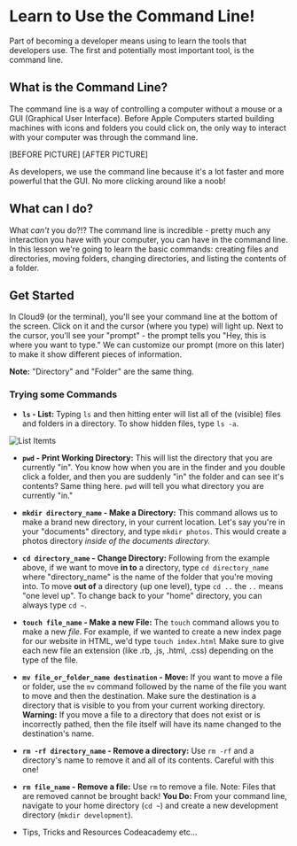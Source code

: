 # Learn to Use the Command Line!
Part of becoming a developer means using to learn the tools that developers use. The first and potentially most important tool, is the command line.

## What is the Command Line?
The command line is a way of controlling a computer without a mouse or a GUI (Graphical User Interface). Before Apple Computers started building machines with icons and folders you could click on, the only way to interact with your computer was through the command line.

[BEFORE PICTURE] [AFTER PICTURE]

As developers, we use the command line because it's a lot faster and more powerful that the GUI. No more clicking around like a noob!

## What can I do?
What *can't* you do?!? The command line is incredible - pretty much any interaction you have with your computer, you can have in the command line. In this lesson we're going to learn the basic commands: creating files and directories, moving folders, changing directories, and listing the contents of a folder.

## Get Started
In Cloud9 (or the terminal), you'll see your command line at the bottom of the screen. Click on it and the cursor (where you type) will light up. Next to the cursor, you'll see your "prompt" - the prompt tells you "Hey, this is where you want to type." We can customize our prompt (more on this later) to make it show different pieces of information.

**Note:** "Directory" and "Folder" are the same thing.

### Trying some Commands
+ **`ls` - List:** Typing `ls` and then hitting enter will list all of the (visible) files and folders in a directory. To show hidden files, type `ls -a`.

![List Itemts](https://drive.google.com/open?id=0B0hFY6ZxooIjRlJSUVcxQlZoODA)
+ **`pwd` - Print Working Directory:** This will list the directory that you are currently "in". You know how when you are in the finder and you double click a folder, and then you are suddenly "in" the folder and can see it's contents? Same thing here. `pwd` will tell you what directory you are currently "in."
+ **`mkdir directory_name` - Make a Directory:** This command allows us to make a brand new directory, in your current location. Let's say you're in your "documents" directory, and type `mkdir photos`. This would create a photos directory *inside of the documents directory.*
+ **`cd directory_name` - Change Directory:** Following from the example above, if we want to move **in to** a directory, type `cd directory_name` where "directory_name" is the name of the folder that you're moving into. To move **out of** a directory (up one level), type `cd ..` the `..` means "one level up". To change back to your "home" directory, you can always type `cd ~`.
+ **`touch file_name` - Make a new File:** The `touch` command allows you to make a new *file*. For example, if we wanted to create a new index page for our website in HTML, we'd type `touch index.html` Make sure to give each new file an extension (like .rb, .js, .html, .css) depending on the type of the file.
+ **`mv file_or_folder_name destination` - Move:** If you want to move a file or folder, use the `mv` command followed by the name of the file you want to move and then the destination. Make sure the destination is a directory that is visible to you from your current working directory. **Warning:** If you move a file to a directory that does not exist or is incorrectly pathed, then the file itself will have its name changed to the destination's name.
+ **`rm -rf directory_name` - Remove a directory:** Use `rm -rf` and a directory's name to remove it and all of its contents. Careful with this one!
+ **`rm file_name` - Remove a file:** Use `rm` to remove a file. Note: Files that are removed cannot be brought back!
**You Do:** From your command line, navigate to your home directory (`cd ~`) and create a new development directory (`mkdir development`).

+ Tips, Tricks and Resources
Codeacademy
etc...
